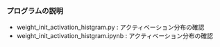 ### プログラムの説明

* weight_init_activation_histgram.py : アクティベーション分布の確認 
* weight_init_activation_histgram.ipynb : アクティベーション分布の確認   

